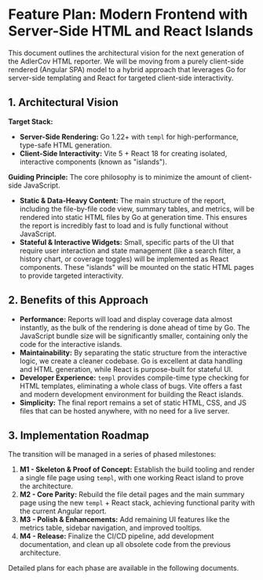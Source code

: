 # Feature Plan: Modern Frontend with Server-Side HTML and React Islands

This document outlines the architectural vision for the next generation of the AdlerCov HTML reporter. We will be moving from a purely client-side rendered (Angular SPA) model to a hybrid approach that leverages Go for server-side templating and React for targeted client-side interactivity.

## 1. Architectural Vision

**Target Stack:**
*   **Server-Side Rendering:** Go 1.22+ with `templ` for high-performance, type-safe HTML generation.
*   **Client-Side Interactivity:** Vite 5 + React 18 for creating isolated, interactive components (known as "islands").

**Guiding Principle:**
The core philosophy is to minimize the amount of client-side JavaScript.
*   **Static & Data-Heavy Content:** The main structure of the report, including the file-by-file code view, summary tables, and metrics, will be rendered into static HTML files by Go at generation time. This ensures the report is incredibly fast to load and is fully functional without JavaScript.
*   **Stateful & Interactive Widgets:** Small, specific parts of the UI that require user interaction and state management (like a search filter, a history chart, or coverage toggles) will be implemented as React components. These "islands" will be mounted on the static HTML pages to provide targeted interactivity.

## 2. Benefits of this Approach

*   **Performance:** Reports will load and display coverage data almost instantly, as the bulk of the rendering is done ahead of time by Go. The JavaScript bundle size will be significantly smaller, containing only the code for the interactive islands.
*   **Maintainability:** By separating the static structure from the interactive logic, we create a cleaner codebase. Go is excellent at data handling and HTML generation, while React is purpose-built for stateful UI.
*   **Developer Experience:** `templ` provides compile-time type checking for HTML templates, eliminating a whole class of bugs. Vite offers a fast and modern development environment for building the React islands.
*   **Simplicity:** The final report remains a set of static HTML, CSS, and JS files that can be hosted anywhere, with no need for a live server.

## 3. Implementation Roadmap

The transition will be managed in a series of phased milestones:

1.  **M1 - Skeleton & Proof of Concept:** Establish the build tooling and render a single file page using `templ`, with one working React island to prove the architecture.
2.  **M2 - Core Parity:** Rebuild the file detail pages and the main summary page using the new `templ` + React stack, achieving functional parity with the current Angular report.
3.  **M3 - Polish & Enhancements:** Add remaining UI features like the metrics table, sidebar navigation, and improved tooltips.
4.  **M4 - Release:** Finalize the CI/CD pipeline, add development documentation, and clean up all obsolete code from the previous architecture.

Detailed plans for each phase are available in the following documents.
